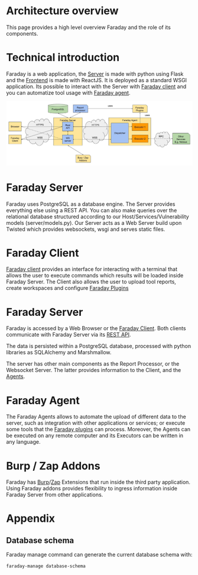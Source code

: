 # Architecture overview

This page provides a high level overview Faraday and the role of its components. 

# Technical introduction 

Faraday is a web application, the [Server][server] is made with python using Flask and the [Frontend][frontend] is made 
with ReactJS. It is deployed as a standard WSGI application. Its possible to interact with the Server with 
[Faraday client][faraday_client] and you can automatize tool usage with [Faraday agent][faraday_agent].


![Faraday architecture overview](./images/architecture/Faraday_Architecture.jpg)

# Faraday Server



Faraday uses PostgreSQL as a database engine.
The Server provides everything else using a REST API. You can also make queries over
the relational database structured according to our Host/Services/Vulnerability models (server/models.py). Our
Server acts as a Web Server build upon Twisted which provides websockets, wsgi and serves static files.

# Faraday Client 

[Faraday client][faraday_client] provides an interface for interacting with a terminal that allows the user to execute commands which results will be loaded inside Faraday Server. 
The Client also allows the user to upload tool reports, create workspaces and configure [Faraday Plugins][faraday_plugins]

# Faraday Server 

Faraday is accessed by a Web Browser or the [Faraday Client](#faraday-client). Both clients communicate with Faraday Server via its [REST API][api_docs]. 

The data is persisted within a PostgreSQL database, processed with python libraries as SQLAlchemy and Marshmallow.

The server has other main components as the Report Processor, or the Websocket Server. The latter provides information to the Client, and the [Agents](#faraday-agent).

# Faraday Agent 

The Faraday Agents allows to automate the upload of different data to the server, such as integration with other applications or services; or execute some tools that the [Faraday plugins][faraday_plugins] can process. Moreover, the Agents can be executed on any remote computer and its Executors can be written in any language.

# Burp / Zap Addons

Faraday has [Burp][burp_addon]/[Zap][zap_addon] Extensions that run inside the third party application. Using Faraday addons provides flexibility to ingress information inside Faraday Server from other applications.


# Appendix

## Database schema

Faraday manage command can generate the current database schema with:

```
faraday-manage database-schema
```


[frontend]: https://github.com/infobyte/faraday_reactjs
[server]: https://github.com/infobyte/faraday
[faraday_client]: https://github.com/infobyte/faraday-client
[faraday_agent]: https://github.com/infobyte/faraday_agent_dispatcher
[api_docs]: https://apidocs.faradaysec.com
[faraday_plugins]: https://github.com/infobyte/faraday_plugins
[burp_addon]: https://github.com/infobyte/faraday_burp
[zap_addon]: https://github.com/infobyte/faraday_zap